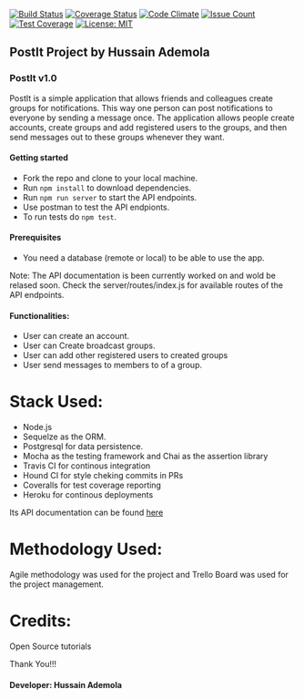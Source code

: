 [![Build Status](https://travis-ci.org/Daymorelah/PostIt.svg?branch=master)](https://travis-ci.org/Daymorelah/PostIt)
[![Coverage Status](https://coveralls.io/repos/github/Daymorelah/PostIt/badge.svg?branch=test)](https://coveralls.io/github/Daymorelah/PostIt?branch=test)
[![Code Climate](https://codeclimate.com/github/Daymorelah/PostIt/badges/gpa.svg)](https://codeclimate.com/github/Daymorelah/PostIt)
[![Issue Count](https://codeclimate.com/github/Daymorelah/PostIt/badges/issue_count.svg)](https://codeclimate.com/github/Daymorelah/PostIt)
[![Test Coverage](https://codeclimate.com/github/Daymorelah/PostIt/badges/coverage.svg)](https://codeclimate.com/github/Daymorelah/PostIt/coverage)
[![License: MIT](https://img.shields.io/badge/License-MIT-green.svg)](https://opensource.org/licenses/MIT)

## PostIt Project by Hussain Ademola

### PostIt v1.0

 PostIt is a simple application that allows friends and colleagues create groups for notifications.
This way one person can post notifications to everyone by sending a message once. The
application allows people create accounts, create groups and add registered users to the groups,
and then send messages out to these groups whenever they want.

#### Getting started

- Fork the repo and clone to your local machine.
- Run `npm install` to download dependencies.
- Run `npm run server` to start the API endpoints.
- Use postman to test the API endpionts.
- To run tests do `npm test`.

#### Prerequisites

- You need a database (remote or local) to be able to use the app.

 Note: The API documentation is been currently worked on and wold be relased soon.
 Check the server/routes/index.js for available routes of the API endpoints.

#### Functionalities:

* User can create an account.
* User can Create broadcast groups.
* User can add other registered users to created groups
* User send messages to members to of a group.

 Stack Used:
===========
* Node.js
* Sequelze as the ORM.
* Postgresql for data persistence.
* Mocha as the testing framework and Chai as the assertion library
* Travis CI for continous integration
* Hound CI for style cheking commits in PRs
* Coveralls for test coverage reporting
* Heroku for continous deployments

Its API documentation can be found [here](https://postit24.herokuapp.com/api/v1/documentation)

 Methodology Used:
=================

Agile methodology was used for the project and Trello Board was used for the project management.


Credits:
========

Open Source tutorials


Thank You!!!

#### Developer: Hussain Ademola

